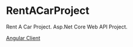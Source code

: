 # RentACarProject
Rent A Car Project. Asp.Net Core Web API Project.

[Angular Client](https://github.com/EmreAka/RentACar-Angular)
